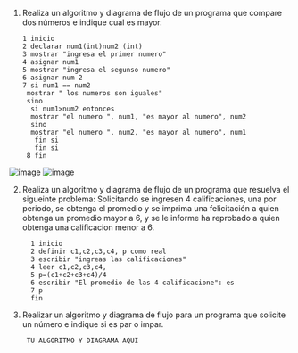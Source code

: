 1. Realiza un algoritmo y diagrama de flujo de un programa que compare dos números e indique cual es mayor.
  
       1 inicio
       2 declarar num1(int)num2 (int)
       3 mostrar "ingresa el primer numero"
       4 asignar num1
       5 mostrar "ingresa el segunso numero"
       6 asignar num 2
       7 si num1 == num2
        mostrar " los numeros son iguales" 
        sino 
         si num1>num2 entonces 
         mostrar "el numero ", num1, "es mayor al numero", num2
         sino
         mostrar "el numero ", num2, "es mayor al numero", num1
          fin si
          fin si
        8 fin 
 ![image](https://user-images.githubusercontent.com/114102550/191820904-c2bb20e4-a77b-4966-b4a4-53c8b1ebb9b4.png)
![image](https://user-images.githubusercontent.com/114102550/191823170-2cf10368-4b19-4c50-990a-07f5e085c849.png)

        
2. Realiza un algoritmo y diagrama de flujo de un programa que resuelva el sigueinte problema: Solicitando se ingresen 4 calificaciones, una por periodo, se obtenga el promedio y se imprima una felicitación a quien obtenga un promedio mayor a 6, y se le informe ha reprobado a quien obtenga una calificacion menor a 6.

         1 inicio 
         2 definir c1,c2,c3,c4, p como real
         3 escribir "ingreas las calificaciones"
         4 leer c1,c2,c3,c4,
         5 p=(c1+c2+c3+c4)/4
         6 escribir "El promedio de las 4 calificacione": es
         7 p
         fin

3. Realizar un algoritmo y diagrama de flujo para un programa que solicite un número e indique si es par o impar.

        TU ALGORITMO Y DIAGRAMA AQUI
